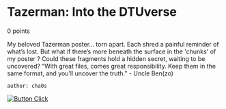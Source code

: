 # Tazerman: Into the DTUverse
0 points

My beloved Tazerman poster... torn apart. Each shred a painful reminder of what’s lost. But what if there’s more beneath the surface in the 'chunks' of my poster ? Could these fragments hold a hidden secret, waiting to be uncovered?
“With great files, comes great responsibility. Keep them in the same format, and you’ll uncover the truth." - Uncle Ben(zo)


`author: cha0s`

[![Button Click]](https://chall.ehax.tech/ehax-ctf-ehax25/tazerman-into-the-dtuverse/tazerman-poster.zip)

[Button Click]: https://img.shields.io/badge/Handout-37a779?style=for-the-badge

